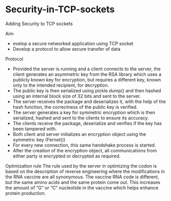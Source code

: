 # Security-in-TCP-sockets
Adding Security to TCP sockets


Aim
- evelop a secure networked application using TCP socket
- Develop a protocol to allow secure transfer of data

Protocol
-	Provided the server is running and a client connects to the server, the client generates an asymmetric key from the RSA library which uses a publicly known key for encryption, but requires a different key, known only to the intended recipient, for decryption.
-	The public key is then serialized using pickle.dump() and then hashed using an internal block size of 32 bits and sent to the server.
-	The server receives the package and deserializes it, with the help of the hash function, the correctness of the public key is verified.
-	The server generates a key for symmetric encryption which is then serialized, hashed and sent to the clients to ensure its accuracy.
-	The clients receive the package, deserialize and verifies if the key has been tampered with.
-	Both client and server initializes an encryption object using the symmetric key (Fernet())
-	For every new connection, this same handshake process is started.
-	After the creation of the encryption object, all communications from either party is encrypted or decrypted as required.

Optimization rule
The rule used by the server in optimizing the codon is based on the description of reverse engineering where the modifications in the RNA vaccine are all synonymous. The vaccine RNA code is different, but the same amino acids and the same protein come out. This increases the amount of “G” or “C” nucleotide in the vaccine which helps enhance protein production.
